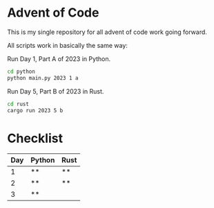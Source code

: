 # Advent of Code

This is my single repository for all advent of code work going forward.


All scripts work in basically the same way:


Run Day 1, Part A of 2023 in Python.
```bash
cd python
python main.py 2023 1 a
```

Run Day 5, Part B of 2023 in Rust.
```bash
cd rust
cargo run 2023 5 b
```


# Checklist

| Day | Python | Rust |
| --- | ------ | ---- |
|  1  |   **   |  **  |
|  2  |   **   |  **  |
|  3  |   **   |      |

